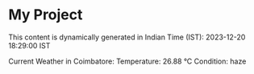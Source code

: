 # My Project

This content is dynamically generated in Indian Time (IST): 2023-12-20 18:29:00 IST

Current Weather in Coimbatore:
Temperature: 26.88 °C
Condition: haze
